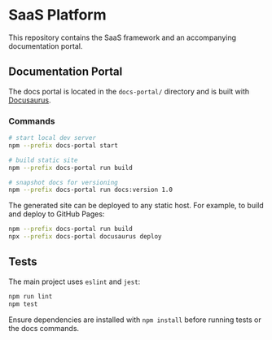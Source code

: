 # SaaS Platform

This repository contains the SaaS framework and an accompanying documentation portal.

## Documentation Portal

The docs portal is located in the `docs-portal/` directory and is built with [Docusaurus](https://docusaurus.io/).

### Commands

```bash
# start local dev server
npm --prefix docs-portal start

# build static site
npm --prefix docs-portal run build

# snapshot docs for versioning
npm --prefix docs-portal run docs:version 1.0
```

The generated site can be deployed to any static host. For example, to build and deploy to GitHub Pages:

```bash
npm --prefix docs-portal run build
npx --prefix docs-portal docusaurus deploy
```

## Tests

The main project uses `eslint` and `jest`:

```bash
npm run lint
npm test
```

Ensure dependencies are installed with `npm install` before running tests or the docs commands.
